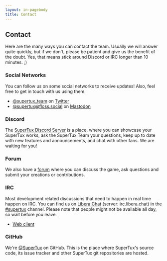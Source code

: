 ```yaml
---
layout: in-pagebody
title: Contact
---
```


## Contact

Here are the many ways you can contact the team. Usually we will answer quite
quickly, but if we don't, please be patient and give us the benefit of the
doubt. Yes, that means stick around Discord or IRC longer than 10 minutes. ;)

### Social Networks

You can follow us on some social networks to receive updates! Also, feel free to
get in touch with us using them.

- [@supertux\_team](https://twitter.com/supertux_team) on
  [Twitter](https://twitter.com)
- [@supertux@floss.social](https://floss.social/@supertux) on [Mastodon](https://joinmastodon.org/)

### Discord

The [SuperTux Discord Server](https://discord.gg/AcvtHWz) is a place, where you can showcase
your SuperTux works, ask the SuperTux Team your questions, keep up to date with new features
and announcements, and chat with other fans. We are waiting for you!

### Forum

We also have a [forum](http://forum.freegamedev.net/viewforum.php?f=66) where
you can discuss the game, ask questions and submit your creations or
contributions.

### IRC

Most development related discussions that need to happen in real time happen on
IRC. You can find us on [Libera Chat](https://libera.chat/) (server:
irc.libera.chat) in the [#supertux](ircs://irc.libera.chat/#supertux)
channel. Please note that people might not be available all day, so wait before
you leave.

- [Web client](https://kiwiirc.com/nextclient/irc.libera.chat:+6697/?nick=Guest?#supertux)

### GitHub

We're [@SuperTux](https://github.com/SuperTux) on GitHub. This is the place
where SuperTux's source code, its issue tracker and other SuperTux git repositories are hosted.
